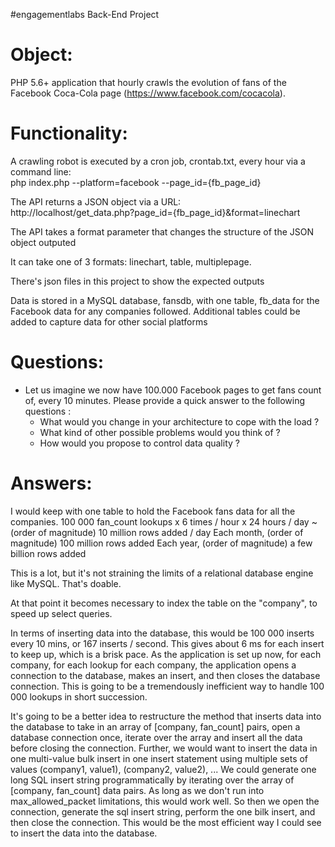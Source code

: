  #engagementlabs Back-End Project 

Object:
======================================
PHP 5.6+ application that hourly crawls the evolution of fans of the Facebook Coca-Cola page (https://www.facebook.com/cocacola).  


Functionality:
======================================

A crawling robot is executed by a cron job, crontab.txt, every hour via a command line:  
php index.php --platform=facebook --page_id={fb_page_id}

The API returns a JSON object via a URL:  
http://localhost/get_data.php?page_id={fb_page_id}&format=linechart 

The API takes a format parameter that changes the structure of the JSON object outputed

It can take one of 3 formats: linechart, table, multiplepage. 

There's json files in this project to show the expected outputs

Data is stored in a MySQL database, fansdb, with one table, fb_data for the Facebook data for any companies followed.
Additional tables could be added to capture data for other social platforms



Questions:
======================================
- Let us imagine we now have 100.000 Facebook pages to get fans count of, every 10 minutes. Please provide a quick answer to the following questions :
    - What would you change in your architecture to cope with the load ?
    - What kind of other possible problems would you think of ?
    - How would you propose to control data quality ?

Answers:
======================================
I would keep with one table to hold the Facebook fans data for all the companies. 
100 000 fan_count lookups x 6 times / hour x 24 hours / day ~ (order of magnitude) 10 million rows added / day 
Each month, (order of magnitude) 100 million rows added
Each year, (order of magnitude) a few billion rows added

This is a lot, but it's not straining the limits of a relational database engine like MySQL. That's doable.

At that point it becomes necessary to index the table on the "company", to speed up select queries.

In terms of inserting data into the database, this would be 100 000 inserts every 10 mins, or 167 inserts / second. This gives about 6 ms for each insert to keep up, which is a brisk pace. As the application is set up now, for each company, for each lookup for each company, the application opens a connection to the database, makes an insert, and then closes the database connection. This is going to be a tremendously inefficient way to handle 100 000 lookups in short succession. 

It's going to be a better idea to restructure the method that inserts data into the database to take in an array of [company, fan_count] pairs, open a database connection once, iterate over the array and insert all the data before closing the connection. 
Further, we would want to insert the data in one multi-value bulk insert in one insert statement using multiple sets of values (company1, value1), (company2, value2), ...
We could generate one long SQL insert string programmatically by iterating over the array of [company, fan_count] data pairs.
As long as we don't run into max_allowed_packet limitations, this would work well.
So then we open the connection, generate the sql insert string, perform the one bilk insert, and then close the connection.
This would be the most efficient way I could see to insert the data into the database.








